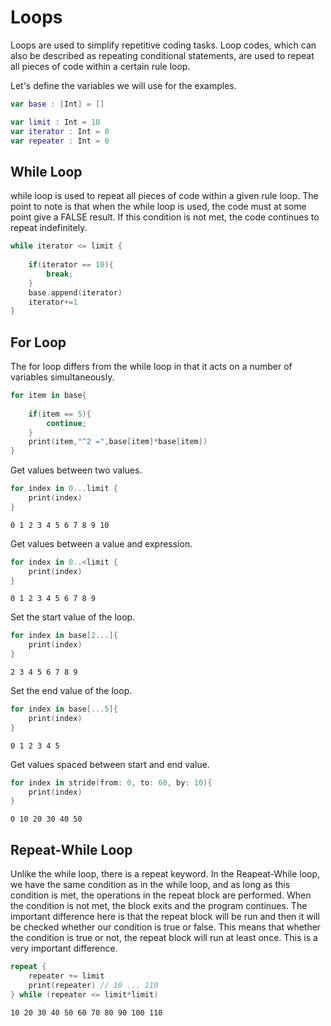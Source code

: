 # Loops
Loops are used to simplify repetitive coding tasks. Loop codes, which can also be described as repeating conditional statements, 
are used to repeat all pieces of code within a certain rule loop.

Let's define the variables we will use for the examples.
```swift
var base : [Int] = []

var limit : Int = 10
var iterator : Int = 0
var repeater : Int = 0
```

## While Loop
while loop is used to repeat all pieces of code within a given rule loop. 
The point to note is that when the while loop is used, the code must at some point give a FALSE result. 
If this condition is not met, the code continues to repeat indefinitely.

```swift
while iterator <= limit {
    
    if(iterator == 10){
        break;
    }
    base.append(iterator)
    iterator+=1
}
```
## For Loop
The for loop differs from the while loop in that it acts on a number of variables simultaneously.

```swift
for item in base{
    
    if(item == 5){
        continue;
    }
    print(item,"^2 =",base[item]*base[item])
}
```

Get values between two values.
```swift
for index in 0...limit {
    print(index) 
}
```
```
0 1 2 3 4 5 6 7 8 9 10
```

Get values between a value and expression.
```swift
for index in 0..<limit {
    print(index)
}
```
```
0 1 2 3 4 5 6 7 8 9
```

Set the start value of the loop.
```swift
for index in base[2...]{
    print(index)
}
```
```
2 3 4 5 6 7 8 9
```

Set the end value of the loop.
```swift
for index in base[...5]{
    print(index)
}
```
```
0 1 2 3 4 5
```
Get values spaced between start and end value.
```swift
for index in stride(from: 0, to: 60, by: 10){
    print(index)
}
```
```
0 10 20 30 40 50
```

## Repeat-While Loop
Unlike the while loop, there is a repeat keyword. 
In the Reapeat-While loop, we have the same condition as in the while loop, and as long as this condition is met, the operations in the repeat block are performed. 
When the condition is not met, the block exits and the program continues. 
The important difference here is that the repeat block will be run and then it will be checked whether our condition is true or false. 
This means that whether the condition is true or not, the repeat block will run at least once. This is a very important difference.
```swift
repeat {
    repeater += limit
    print(repeater) // 10 ... 110
} while (repeater <= limit*limit)
```
```
10 20 30 40 50 60 70 80 90 100 110
```
